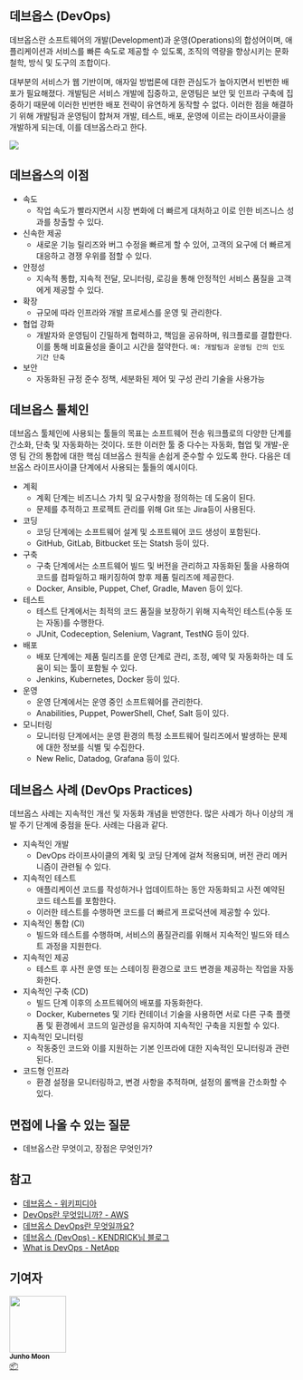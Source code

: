## 데브옵스 (DevOps)

데브옵스란 소프트웨어의 개발(Development)과 운영(Operations)의 합성어이며, 애플리케이션과 서비스를 빠른 속도로 제공할 수 있도록, 조직의 역량을 향상시키는 문화 철학, 방식 및 도구의 조합이다.

대부분의 서비스가 웹 기반이며, 애자일 방법론에 대한 관심도가 높아지면서 빈번한 배포가 필요해졌다. 개발팀은 서비스 개발에 집중하고, 운영팀은 보안 및 인프라 구축에 집중하기 때문에 이러한 빈번한 배포 전략이 유연하게 동작할 수 없다.
이러한 점을 해결하기 위해 개발팀과 운영팀이 합쳐져 개발, 테스트, 배포, 운영에 이르는 라이프사이클을 개발하게 되는데, 이를 데브옵스라고 한다.

![](/img/dev_knowledge/devops/00.png)



## 데브옵스의 이점

- 속도
  - 작업 속도가 빨라지면서 시장 변화에 더 빠르게 대처하고 이로 인한 비즈니스 성과를 창출할 수 있다.
- 신속한 제공
  - 새로운 기능 릴리즈와 버그 수정을 빠르게 할 수 있어, 고객의 요구에 더 빠르게 대응하고 경쟁 우위를 점할 수 있다.
- 안정성
  - 지속적 통합, 지속적 전달, 모니터링, 로깅을 통해 안정적인 서비스 품질을 고객에게 제공할 수 있다.
- 확장
  - 규모에 따라 인프라와 개발 프로세스를 운영 및 관리한다.
- 협업 강화
  - 개발자와 운영팀이 긴밀하게 협력하고, 책임을 공유하며, 워크플로를 결합한다. 이를 통해 비효율성을 줄이고 시간을 절약한다. `예: 개발팀과 운영팀 간의 인도 기간 단축`
- 보안
  - 자동화된 규정 준수 정책, 세분화된 제어 및 구성 관리 기술을 사용가능



## 데브옵스 툴체인

데브옵스 툴체인에 사용되는 툴들의 목표는 소프트웨어 전송 워크플로의 다양한 단계를 간소화, 단축 및 자동화하는 것이다. 또한 이러한 툴 중 다수는 자동화, 협업 및 개발-운영 팀 간의 통합에 대한 핵심 데브옵스 원칙을 손쉽게 준수할 수 있도록 한다. 다음은 데브옵스 라이프사이클 단계에서 사용되는 툴들의 예시이다.

- 계획
  - 계획 단계는 비즈니스 가치 및 요구사항을 정의하는 데 도움이 된다.
  - 문제를 추적하고 프로젝트 관리를 위해 Git 또는 Jira등이 사용된다.
- 코딩
  - 코딩 단계에는 소프트웨어 설계 및 소프트웨어 코드 생성이 포함된다.
  - GitHub, GitLab, Bitbucket 또는 Statsh 등이 있다.
- 구축
  - 구축 단계에서는 소프트웨어 빌드 및 버전을 관리하고 자동화된 툴을 사용하여 코드를 컴파일하고 패키징하여 향후 제품 릴리즈에 제공한다.
  - Docker, Ansible, Puppet, Chef, Gradle, Maven 등이 있다.
- 테스트
  - 테스트 단계에서는 최적의 코드 품질을 보장하기 위해 지속적인 테스트(수동 또는 자동)를 수행한다.
  - JUnit, Codeception, Selenium, Vagrant, TestNG 등이 있다.
- 배포
  - 배포 단계에는 제품 릴리즈를 운영 단계로 관리, 조정, 예약 및 자동화하는 데 도움이 되는 툴이 포함될 수 있다.
  - Jenkins, Kubernetes, Docker 등이 있다.
- 운영
  - 운영 단계에서는 운영 중인 소프트웨어를 관리한다.
  - Anabilities, Puppet, PowerShell, Chef, Salt 등이 있다.
- 모니터링
  - 모니터링 단계에서는 운영 환경의 특정 소프트웨어 릴리즈에서 발생하는 문제에 대한 정보를 식별 및 수집한다.
  - New Relic, Datadog, Grafana 등이 있다.



## 데브옵스 사례 (DevOps Practices)

데브옵스 사례는 지속적인 개선 및 자동화 개념을 반영한다. 많은 사례가 하나 이상의 개발 주기 단계에 중점을 둔다. 사례는 다음과 같다.

- 지속적인 개발
  - DevOps 라이프사이클의 계획 및 코딩 단계에 걸쳐 적용되며, 버전 관리 메커니즘이 관련될 수 있다. 
- 지속적인 테스트
  - 애플리케이션 코드를 작성하거나 업데이트하는 동안 자동화되고 사전 예약된 코드 테스트를 포함한다.
  - 이러한 테스트를 수행하면 코드를 더 빠르게 프로덕션에 제공할 수 있다. 
- 지속적인 통합 (CI)
  - 빌드와 테스트를 수행하며, 서비스의 품질관리를 위해서 지속적인 빌드와 테스트 과정을 지원한다.
- 지속적인 제공
  - 테스트 후 사전 운영 또는 스테이징 환경으로 코드 변경을 제공하는 작업을 자동화한다.
- 지속적인 구축 (CD)
  - 빌드 단계 이후의 소프트웨어의 배포를 자동화한다.
  - Docker, Kubernetes 및 기타 컨테이너 기술을 사용하면 서로 다른 구축 플랫폼 및 환경에서 코드의 일관성을 유지하여 지속적인 구축을 지원할 수 있다.
- 지속적인 모니터링
  - 작동중인 코드와 이를 지원하는 기본 인프라에 대한 지속적인 모니터링과 관련된다.
- 코드형 인프라
  - 환경 설정을 모니터링하고, 변경 사항을 추적하며, 설정의 롤백을 간소화할 수 있다.



## 면접에 나올 수 있는 질문

- 데브옵스란 무엇이고, 장점은 무엇인가?





## 참고

- [데브옵스 - 위키피디아](https://ko.wikipedia.org/wiki/%EB%8D%B0%EB%B8%8C%EC%98%B5%EC%8A%A4)
- [DevOps란 무엇입니까? - AWS](https://aws.amazon.com/ko/devops/what-is-devops/)
- [데브옵스 DevOps란 무엇일까요?](https://m.blog.naver.com/acornedu/221519913222)
- [데브옵스 (DevOps) - KENDRICK님 블로그](https://blog.sonim1.com/231)
- [What is DevOps - NetApp](https://www.netapp.com/devops-solutions/what-is-devops/)



## 기여자

<td align="center"><a href="https://github.com/zoolake"><img src="https://avatars.githubusercontent.com/u/57625026?v=4" width="100px;" alt=""/><br /><sub><b>Junho Moon</b></sub></a><br /><a href="#platform-zoolake" title="Packaging/porting to new platform">📦</a></td>